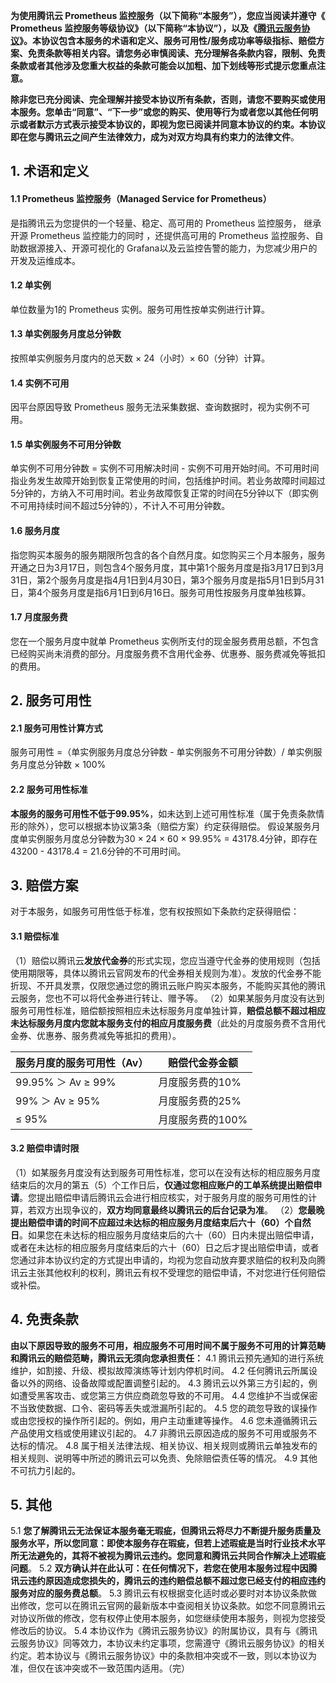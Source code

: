 **为使用腾讯云 Prometheus 监控服务（以下简称“本服务”），您应当阅读并遵守《 Prometheus 监控服务等级协议》（以下简称“本协议”），以及《[腾讯云服务协议](https://cloud.tencent.com/document/product/301/1967)》。本协议包含本服务的术语和定义、服务可用性/服务成功率等级指标、赔偿方案、免责条款等相关内容。请您务必审慎阅读、充分理解各条款内容，限制、免责条款或者其他涉及您重大权益的条款可能会以加粗、加下划线等形式提示您重点注意。**

**除非您已充分阅读、完全理解并接受本协议所有条款，否则，请您不要购买或使用本服务。您单击“同意”、“下一步”或您的购买、使用等行为或者您以其他任何明示或者默示方式表示接受本协议的，即视为您已阅读并同意本协议的约束。本协议即在您与腾讯云之间产生法律效力，成为对双方均具有约束力的法律文件**。

## 1. 术语和定义

#### 1.1  Prometheus 监控服务（Managed Service for Prometheus）

是指腾讯云为您提供的一个轻量、稳定、高可用的 Prometheus 监控服务， 继承开源 Prometheus 监控能力的同时 ，还提供高可用的 Prometheus 监控服务、自助数据源接入、开源可视化的 Grafana以及云监控告警的能力，为您减少用户的开发及运维成本。

#### 1.2 单实例

单位数量为1的 Prometheus 实例。服务可用性按单实例进行计算。

#### 1.3 单实例服务月度总分钟数

按照单实例服务月度内的总天数 × 24（小时）× 60（分钟）计算。

#### 1.4 实例不可用

因平台原因导致 Prometheus 服务无法采集数据、查询数据时，视为实例不可用。

#### 1.5 单实例服务不可用分钟数

单实例不可用分钟数 = 实例不可用解决时间 - 实例不可用开始时间。不可用时间指业务发生故障开始到恢复正常使用的时间，包括维护时间。若业务故障时间超过5分钟的，方纳入不可用时间。若业务故障恢复正常的时间在5分钟以下（即实例不可用持续时间不超过5分钟的），不计入不可用分钟数。

#### 1.6 服务月度

指您购买本服务的服务期限所包含的各个自然月度。如您购买三个月本服务，服务开通之日为3月17日，则包含4个服务月度，其中第1个服务月度是指3月17日到3月31日，第2个服务月度是指4月1日到4月30日，第3个服务月度是指5月1日到5月31日，第4个服务月度是指6月1日到6月16日。服务可用性按服务月度单独核算。

#### 1.7 月度服务费

您在一个服务月度中就单 Prometheus 实例所支付的现金服务费用总额，不包含已经购买尚未消费的部分。月度服务费不含用代金券、优惠券、服务费减免等抵扣的费用。

## 2. 服务可用性

#### 2.1 服务可用性计算方式

服务可用性 =（单实例服务月度总分钟数 - 单实例服务不可用分钟数）/ 单实例服务月度总分钟数 × 100%

#### 2.2 服务可用性标准

**本服务的服务可用性不低于99.95%**，如未达到上述可用性标准（属于免责条款情形的除外），您可以根据本协议第3条（赔偿方案）约定获得赔偿。
假设某服务月度单实例服务月度总分钟数为30 × 24 × 60 × 99.95% = 43178.4分钟，即存在43200 - 43178.4 = 21.6分钟的不可用时间。

## 3. 赔偿方案

对于本服务，如服务可用性低于标准，您有权按照如下条款约定获得赔偿：

#### 3.1 赔偿标准

（1）赔偿以腾讯云**发放代金券**的形式实现，您应当遵守代金券的使用规则（包括使用期限等，具体以腾讯云官网发布的代金券相关规则为准）。发放的代金券不能折现、不开具发票，仅限您通过您的腾讯云账户购买本服务，不能购买其他的腾讯云服务，您也不可以将代金券进行转让、赠予等。
（2）如果某服务月度没有达到服务可用性标准，赔偿额按照相应未达标服务月度单独计算，**赔偿总额不超过相应未达标服务月度内您就本服务支付的相应月度服务费**（此处的月度服务费不含用代金券、优惠券、服务费减免等抵扣的费用）。

| 服务月度的服务可用性（Av）      | 赔偿代金券金额   |
| ------------------------- | ---------------- |
| 99.95% ＞ Av ≥ 99% | 月度服务费的10%  |
| 99% ＞ Av ≥ 95%    | 月度服务费的25%  |
| ≤ 95%                   | 月度服务费的100% |

#### 3.2 赔偿申请时限

（1）如某服务月度没有达到服务可用性标准，您可以在没有达标的相应服务月度结束后的次月的第五（5）个工作日后，**仅通过您相应账户的工单系统提出赔偿申请**。您提出赔偿申请后腾讯云会进行相应核实，对于服务月度的服务可用性的计算，若双方出现争议的，**双方均同意最终以腾讯云的后台记录为准**。
（2）**您最晚提出赔偿申请的时间不应超过未达标的相应服务月度结束后六十（60）个自然日**。如果您在未达标的相应服务月度结束后的六十（60）日内未提出赔偿申请，或者在未达标的相应服务月度结束后的六十（60）日之后才提出赔偿申请，或者您通过非本协议约定的方式提出申请的，均视为您自动放弃要求赔偿的权利及向腾讯云主张其他权利的权利，腾讯云有权不受理您的赔偿申请，不对您进行任何赔偿或补偿。

## 4. 免责条款

**由以下原因导致的服务不可用，相应服务不可用时间不属于服务不可用的计算范畴和腾讯云的赔偿范畴，腾讯云无须向您承担责任：**
4.1 腾讯云预先通知的进行系统维护，如割接、升级、模拟故障演练等计划内停机时间。
4.2 任何腾讯云所属设备以外的网络、设备故障或配置调整引起的。
4.3 腾讯云以外第三方引起的，例如遭受黑客攻击、或您第三方供应商疏忽导致的不可用。
4.4 您维护不当或保密不当致使数据、口令、密码等丢失或泄漏所引起的。
4.5 您的疏忽导致的误操作或由您授权的操作所引起的。例如，用户主动重建等操作。
4.6 您未遵循腾讯云产品使用文档或使用建议引起的。
4.7 非腾讯云原因造成的服务不可用或服务不达标的情况。
4.8 属于相关法律法规、相关协议、相关规则或腾讯云单独发布的相关规则、说明等中所述的腾讯云可以免责、免除赔偿责任等的情况。
4.9 其他不可抗力引起的。

## 5. 其他

5.1 **您了解腾讯云无法保证本服务毫无瑕疵，但腾讯云将尽力不断提升服务质量及服务水平，所以您同意：即使本服务存在瑕疵，但若上述瑕疵是当时行业技术水平所无法避免的，其将不被视为腾讯云违约。您同意和腾讯云共同合作解决上述瑕疵问题**。
5.2 **双方确认并在此认可：在任何情况下，若您在使用本服务过程中因腾讯云违约原因造成您损失的，腾讯云的违约赔偿总额不超过您已经支付的相应违约服务对应的服务费总额**。
5.3 腾讯云有权根据变化适时或必要时对本协议条款做出修改，您可以在腾讯云官网的最新版本中查阅相关协议条款。如您不同意腾讯云对协议所做的修改，您有权停止使用本服务，如您继续使用本服务，则视为您接受修改后的协议。
5.4 本协议作为《腾讯云服务协议》的附属协议，具有与《腾讯云服务协议》同等效力，本协议未约定事项，您需遵守《腾讯云服务协议》的相关约定。若本协议与《腾讯云服务协议》中的条款相冲突或不一致，则以本协议为准，但仅在该冲突或不一致范围内适用。（完）

